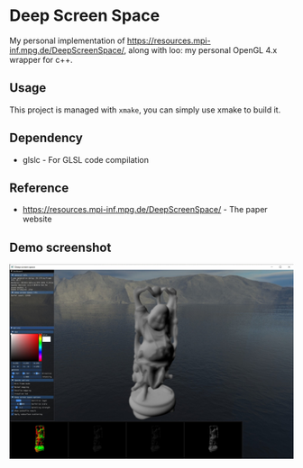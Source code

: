 # Deep Screen Space

My personal implementation of https://resources.mpi-inf.mpg.de/DeepScreenSpace/, along with loo: my personal OpenGL 4.x wrapper for c++.

## Usage

This project is managed with `xmake`, you can simply use xmake to build it.

## Dependency

- glslc - For GLSL code compilation

## Reference

- https://resources.mpi-inf.mpg.de/DeepScreenSpace/ - The paper website

## Demo screenshot

![](https://raw.githubusercontent.com/Hyiker/DeepScreenSpace/master/images/buddha_sss.jpg)

